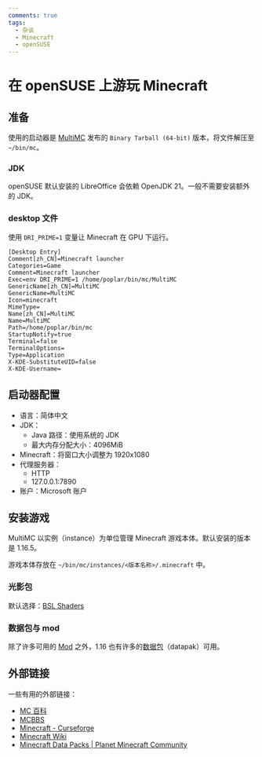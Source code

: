 ```yaml
---
comments: true
tags:
  - 杂谈
  - Minecraft
  - openSUSE
---
```


# 在 openSUSE 上游玩 Minecraft

## 准备

使用的启动器是 [MultiMC] 发布的 `Binary Tarball (64-bit)` 版本，将文件解压至 `~/bin/mc`。

[MultiMC]: https://multimc.org/

### JDK

openSUSE 默认安装的 LibreOffice 会依赖 OpenJDK 21。一般不需要安装额外的 JDK。

### desktop 文件

使用 `DRI_PRIME=1` 变量让 Minecraft 在 GPU 下运行。

```
[Desktop Entry]
Comment[zh_CN]=Minecraft launcher
Categories=Game
Comment=Minecraft launcher
Exec=env DRI_PRIME=1 /home/poplar/bin/mc/MultiMC
GenericName[zh_CN]=MultiMC
GenericName=MultiMC
Icon=minecraft
MimeType=
Name[zh_CN]=MultiMC
Name=MultiMC
Path=/home/poplar/bin/mc
StartupNotify=true
Terminal=false
TerminalOptions=
Type=Application
X-KDE-SubstituteUID=false
X-KDE-Username=
```

## 启动器配置

- 语言：简体中文
- JDK：
    - Java 路径：使用系统的 JDK
    - 最大内存分配大小：4096MiB
- Minecraft：将窗口大小调整为 1920x1080
- 代理服务器：
    - HTTP
    - 127.0.0.1:7890
- 账户：Microsoft 账户

## 安装游戏

MultiMC 以实例（instance）为单位管理 Minecraft 游戏本体。默认安装的版本是 1.16.5。

游戏本体存放在 `~/bin/mc/instances/<版本名称>/.minecraft` 中。

### 光影包

默认选择：[BSL Shaders]

[BSL Shaders]: https://modrinth.com/shader/bsl-shaders

### 数据包与 mod

除了许多可用的 [Mod] 之外，1.16 也有许多的[数据包]（datapak）可用。

[Mod]: https://beta.curseforge.com/minecraft/search?index=1&gameId=432&pageSize=20&classId=6&sortType=2&gameVersion=1.16.5
[数据包]: https://minecraft.fandom.com/wiki/Data_pack

## 外部链接

一些有用的外部链接：

- [MC 百科](https://www.mcmod.cn/)
- [MCBBS](https://www.mcbbs.net/)
- [Minecraft - Curseforge](https://www.curseforge.com/minecraft/modpacks)
- [Minecraft Wiki](https://minecraft.fandom.com/wiki/Minecraft_Wiki)
- [Minecraft Data Packs | Planet Minecraft Community](https://www.planetminecraft.com/data-packs/?p=0)